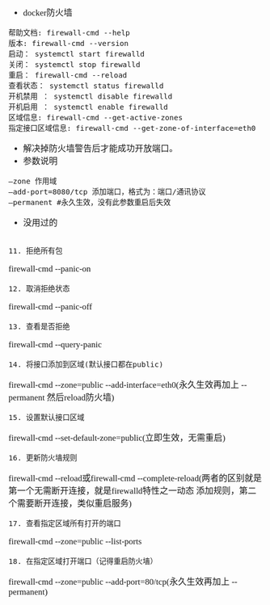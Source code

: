 <span  style="font-family: Simsun,serif; font-size: 17px; ">

- docker防火墙
~~~
帮助文档: firewall-cmd --help
版本: firewall-cmd --version
启动： systemctl start firewalld
关闭： systemctl stop firewalld
重启： firewall-cmd --reload
查看状态： systemctl status firewalld
开机禁用 ： systemctl disable firewalld
开机启用 ： systemctl enable firewalld
区域信息: firewall-cmd --get-active-zones
指定接口区域信息: firewall-cmd --get-zone-of-interface=eth0
~~~
- 解决掉防火墙警告后才能成功开放端口。
- 参数说明
~~~
–zone 作用域
–add-port=8080/tcp 添加端口，格式为：端口/通讯协议
–permanent #永久生效，没有此参数重启后失效
~~~
- 没用过的
~~~

11. 拒绝所有包
~~~
firewall-cmd --panic-on
~~~
12. 取消拒绝状态
~~~
firewall-cmd --panic-off
~~~
13. 查看是否拒绝
~~~
firewall-cmd --query-panic
~~~
14. 将接口添加到区域(默认接口都在public)
~~~
firewall-cmd --zone=public --add-interface=eth0(永久生效再加上 --permanent 然后reload防火墙)
~~~
15. 设置默认接口区域
~~~
firewall-cmd --set-default-zone=public(立即生效，无需重启)
~~~
16. 更新防火墙规则
~~~
firewall-cmd --reload或firewall-cmd --complete-reload(两者的区别就是第一个无需断开连接，就是firewalld特性之一动态
添加规则，第二个需要断开连接，类似重启服务)
~~~
17. 查看指定区域所有打开的端口
~~~
firewall-cmd --zone=public --list-ports
~~~
18. 在指定区域打开端口（记得重启防火墙）
~~~
firewall-cmd --zone=public --add-port=80/tcp(永久生效再加上 --permanent)
~~~
~~~



</span>